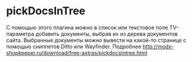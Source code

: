 pickDocsInTree
=========
С помощью этого плагина можно в список или текстовое поле TV-параметра добавить документы, выбрав их из дерева документов сайта. Выбранные документы можно вывести на какой-то странице с помощью сниппетов Ditto или Wayfinder. Подробнее http://modx-shopkeeper.ru/download/free-axtras/pickdocsintree.html
